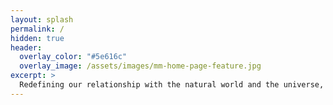 ```yaml
---
layout: splash
permalink: /
hidden: true
header:
  overlay_color: "#5e616c"
  overlay_image: /assets/images/mm-home-page-feature.jpg
excerpt: >
  Redefining our relationship with the natural world and the universe, using science as a foundation for a new form of creative, subjective exploration.<br />
---
```

